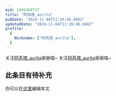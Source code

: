 ```yaml
---
mid: 1445260737
title: "阿芮塔_aurita"
pubDate: "2024-11-04T11:26:46.666Z"
updatedDate: "2024-11-04T11:26:46.666Z"
profile:
  {
    Nickname: ["阿芮塔_aurita"],
  }
---
```


关注[阿芮塔_aurita](https://space.bilibili.com/1445260737)谢谢喵~ 关注[阿芮塔_aurita](https://space.bilibili.com/1445260737)谢谢喵~

## 此条目有待补充
你可以在[这里](https://github.com/Yuhanawa/VTuber.ICU/edit/master/src/content/v/阿芮塔_aurita/index.md)编辑本文
